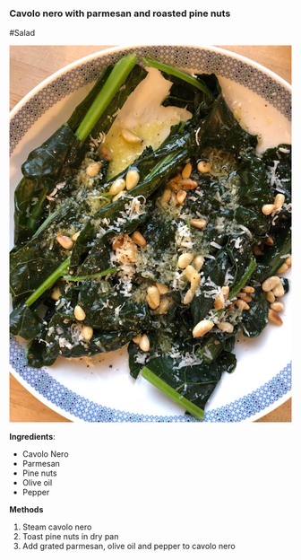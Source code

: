 ### Cavolo nero with parmesan and roasted pine nuts

#Salad

![alt](/z_imgs/cavolo_nero_salad1.png)

**Ingredients**:
- Cavolo Nero  
- Parmesan  
- Pine nuts  
- Olive oil  
- Pepper

**Methods**
1) Steam cavolo nero  
2) Toast pine nuts in dry pan  
3) Add grated parmesan, olive oil and pepper to cavolo nero


